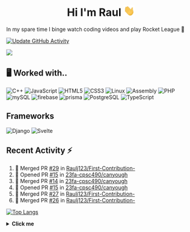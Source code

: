<h1 align="center"> Hi I'm Raul <img src="https://raw.githubusercontent.com/ABSphreak/ABSphreak/master/gifs/Hi.gif" width="30px"> </h1>
In my spare time I binge watch coding videos and play Rocket League 🚙 

[![Update GitHub Activity](https://github.com/Raulj123/Raulj123/actions/workflows/github-activity.yml/badge.svg)](https://github.com/Raulj123/Raulj123/actions/workflows/github-activity.yml)

[![](https://visitcount.itsvg.in/api?id=Raulj123&label=Profile%20Views&color=0&icon=4&pretty=false)](https://visitcount.itsvg.in)

##  🖥️ Worked with.. 
![C++](https://img.shields.io/badge/c++-%2300599C.svg?style=for-the-badge&logo=c%2B%2B&logoColor=white) 
![JavaScript](https://img.shields.io/badge/javascript-%23323330.svg?style=for-the-badge&logo=javascript&logoColor=%23F7DF1E) 
![HTML5](https://img.shields.io/badge/html5-%23E34F26.svg?style=for-the-badge&logo=html5&logoColor=white) 
![CSS3](https://img.shields.io/badge/css3-%231572B6.svg?style=for-the-badge&logo=css3&logoColor=white) 
![Linux](https://img.shields.io/badge/Linux-FCC624?style=for-the-badge&logo=linux&logoColor=black) 
![Assembly](https://img.shields.io/badge/Assembly-%237FFF00.svg?style=for-the-badge&) 
![PHP](https://img.shields.io/badge/php-%23323330.svg?style=for-the-badge&logo=php&logoColor=%23F7RF1E) 
![mySQL](https://img.shields.io/badge/mySQL-%23323330.svg?style=for-the-badge&logo=mySQL&logoColor=%23F7PF1E) 
![firebase](https://img.shields.io/badge/firebase-%2300599C.svg?style=for-the-badge&logo=firebase&logoColor=white) 
![prisma](https://img.shields.io/badge/prisma-%2300999C.svg?style=for-the-badge&logo=prisma&logoColor=white) 
![PostgreSQL](https://img.shields.io/badge/postgresql-%2300999C.svg?style=for-the-badge&logo=postgresql&logoColor=white) 
![TypeScript](https://img.shields.io/badge/typescript-%23323330.svg?style=for-the-badge&logo=typescript&logoColor=blue) 

## Frameworks 
![Django](https://img.shields.io/badge/django-%23092E20.svg?style=for-the-badge&logo=django&logoColor=white)
![Svelte](https://img.shields.io/badge/svelte-%23E34F26.svg?style=for-the-badge&logo=svelte&logoColor=white)


## Recent Activity :zap:
<!--START_SECTION:activity-->
1. 🎉 Merged PR [#29](https://github.com/Raulj123/First-Contribution-/pull/29) in [Raulj123/First-Contribution-](https://github.com/Raulj123/First-Contribution-)
2. 💪 Opened PR [#15](https://github.com/23fa-cpsc490/canyough/pull/15) in [23fa-cpsc490/canyough](https://github.com/23fa-cpsc490/canyough)
3. 🎉 Merged PR [#14](https://github.com/23fa-cpsc490/canyough/pull/14) in [23fa-cpsc490/canyough](https://github.com/23fa-cpsc490/canyough)
4. 💪 Opened PR [#15](https://github.com/23fa-cpsc490/canyough/pull/15) in [23fa-cpsc490/canyough](https://github.com/23fa-cpsc490/canyough)
5. 🎉 Merged PR [#27](https://github.com/Raulj123/First-Contribution-/pull/27) in [Raulj123/First-Contribution-](https://github.com/Raulj123/First-Contribution-)
6. 🎉 Merged PR [#26](https://github.com/Raulj123/First-Contribution-/pull/26) in [Raulj123/First-Contribution-](https://github.com/Raulj123/First-Contribution-)
<!--END_SECTION:activity-->


[![Top Langs](https://github-readme-stats.vercel.app/api/top-langs/?username=Raulj123&layout=compact&theme=dark)](https://github.com/Raulj123/github-readme-stats)

<details>
<summary><b>Click me </b></summary>
<b>Aot > any other anime</b> 
  
![Aot better](https://daily49er.com/wp-content/uploads/2013/09/attack-on-titan.jpg)<br>

</details>
